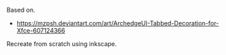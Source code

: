 Based on.
* https://mzpsh.deviantart.com/art/ArchedgeUI-Tabbed-Decoration-for-Xfce-607124366

Recreate from scratch using inkscape.
